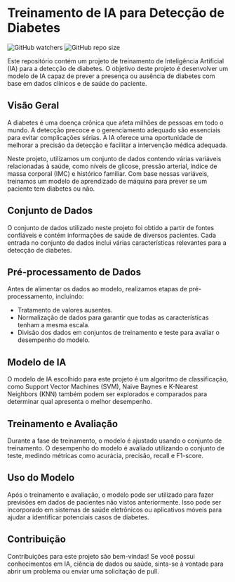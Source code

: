 # Treinamento de IA para Detecção de Diabetes

![GitHub watchers](https://img.shields.io/github/watchers/Giovani-Gomes/Predicao_Diabetes?style=social)
![GitHub repo size](https://img.shields.io/github/repo-size/Giovani-Gomes/Predicao_Diabetes)

Este repositório contém um projeto de treinamento de Inteligência Artificial (IA) para a detecção de diabetes. O objetivo deste projeto é desenvolver um modelo de IA capaz de prever a presença ou ausência de diabetes com base em dados clínicos e de saúde do paciente.

## Visão Geral
A diabetes é uma doença crônica que afeta milhões de pessoas em todo o mundo. A detecção precoce e o gerenciamento adequado são essenciais para evitar complicações sérias. A IA oferece uma oportunidade de melhorar a precisão da detecção e facilitar a intervenção médica adequada.

Neste projeto, utilizamos um conjunto de dados contendo várias variáveis relacionadas à saúde, como níveis de glicose, pressão arterial, índice de massa corporal (IMC) e histórico familiar. Com base nessas variáveis, treinamos um modelo de aprendizado de máquina para prever se um paciente tem diabetes ou não.

## Conjunto de Dados
O conjunto de dados utilizado neste projeto foi obtido a partir de fontes confiáveis e contém informações de saúde de diversos pacientes. Cada entrada no conjunto de dados inclui várias características relevantes para a detecção de diabetes.

## Pré-processamento de Dados
Antes de alimentar os dados ao modelo, realizamos etapas de pré-processamento, incluindo:

* Tratamento de valores ausentes.
* Normalização de dados para garantir que todas as características tenham a mesma escala.
* Divisão dos dados em conjuntos de treinamento e teste para avaliar o desempenho do modelo.
 
## Modelo de IA
O modelo de IA escolhido para este projeto é um algoritmo de classificação, como Support Vector Machines (SVM), Naive Baynes e K-Nearest Neighbors (KNN) também podem ser explorados e comparados para determinar qual apresenta o melhor desempenho.

## Treinamento e Avaliação
Durante a fase de treinamento, o modelo é ajustado usando o conjunto de treinamento. O desempenho do modelo é avaliado utilizando o conjunto de teste, medindo métricas como acurácia, precisão, recall e F1-score.

## Uso do Modelo
Após o treinamento e avaliação, o modelo pode ser utilizado para fazer previsões em dados de pacientes não vistos anteriormente. Isso pode ser incorporado em sistemas de saúde eletrônicos ou aplicativos móveis para ajudar a identificar potenciais casos de diabetes.

## Contribuição
Contribuições para este projeto são bem-vindas! Se você possui conhecimentos em IA, ciência de dados ou saúde, sinta-se à vontade para abrir um problema ou enviar uma solicitação de pull.
